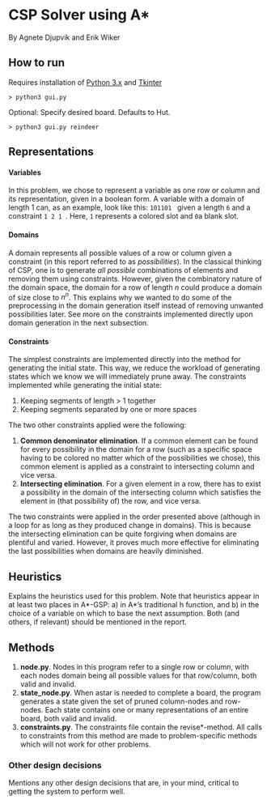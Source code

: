 # CSP Solver using A*
By Agnete Djupvik and Erik Wiker

## How to run
Requires installation of [Python 3.x](https://www.python.org/download/releases/3.0/) and [Tkinter](http://www.tkdocs.com/tutorial/install.html)
```
> python3 gui.py
```

Optional: Specify desired board. Defaults to Hut.

```
> python3 gui.py reindeer
```

## Representations
#### Variables
In this problem, we chose to represent a variable as one row or column and its representation, given in a boolean form.
A variable with a domain of length 1 can, as an example, look like this: ```101101 ``` given a length ```6``` and a constraint ```1 2 1 ```. Here, ```1``` represents a colored slot and ```0```a blank slot.


#### Domains
A domain represents all possible values of a row or column given a constraint (in this report referred to as _possibilities_).
In the classical thinking of CSP, one is to generate _all possible_ combinations of elements and removing them using constraints. However, given the combinatory nature of the domain space, the domain for a row of length _n_ could produce a domain of size close to _n<sup>n</sup>_.
This explains why we wanted to do some of the preprocessing in the domain generation itself instead of removing unwanted possibilities later. See more on the constraints implemented directly upon domain generation in the next subsection.

#### Constraints
The simplest constraints are implemented directly into the method for generating the initial state. This way, we reduce the workload of generating states which we know we will immediately prune away.
The constraints implemented while generating the initial state:
1. Keeping segments of length > 1 together
2. Keeping segments separated by one or more spaces

The two other constraints applied were the following:
1. **Common denominator elimination**. If a common element can be found for every possibility in the domain for a row (such as a specific space having to be colored no matter which of the possibilities we chose), this common element is applied as a constraint to intersecting column and vice versa.
2. **Intersecting elimination**. For a given element in a row, there has to exist a possibility in the domain of the intersecting column which satisfies the element in (that possibility of) the row, and vice versa.

The two constraints were applied in the order presented above (although in a loop for as long as they produced change in domains). This is because the intersecting elimination can be quite forgiving when domains are plentiful and varied. However, it proves much more effective for eliminating the last possibilities when domains are heavily diminished.

## Heuristics
Explains the heuristics used for this problem. Note that heuristics appear in at least two places in A*-GSP: a) in A*’s traditional h function, and b) in the choice of a variable on which to base the next assumption. Both (and others, if relevant) should be mentioned in the report.


## Methods
1. **node.py**. Nodes in this program refer to a single row or column, with each nodes domain being all possible values for that row/column, both valid and invalid.
2. **state_node.py**. When astar is needed to complete a board, the program generates a state given the set of pruned column-nodes and row-nodes. Each state contains one or many representations of an entire board, both valid and invalid.
3. **constraints.py**. The constraints file contain the revise*-method. All calls to constraints from this method are made to problem-specific methods which will not work for other problems.

### Other design decisions
Mentions any other design decisions that are, in your mind, critical to getting the system to perform well.